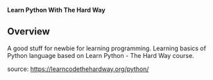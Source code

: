  **Learn Python With The Hard Way**## Overview
A good stuff for newbie for learning programming. Learning basics of Python language based on Learn Python - The Hard Way course.

 source: https://learncodethehardway.org/python/
